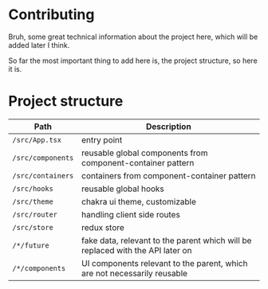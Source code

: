 # Contributing

Bruh, some great technical information about the project here, which will be added later I think.

So far the most important thing to add here is, the project structure, so here it is.

# Project structure

| Path              | Description                                                                    |
| ----------------- | ------------------------------------------------------------------------------ |
| `/src/App.tsx`    | entry point                                                                    |
| `/src/components` | reusable global components from component-container pattern                    |
| `/src/containers` | containers from component-container pattern                                    |
| `/src/hooks`      | reusable global hooks                                                          |
| `/src/theme`      | chakra ui theme, customizable                                                  |
| `/src/router`     | handling client side routes                                                    |
| `/src/store`      | redux store                                                                    |
| `/*/future`       | fake data, relevant to the parent which will be replaced with the API later on |
| `/*/components`   | UI components relevant to the parent, which are not necessarily reusable       |
